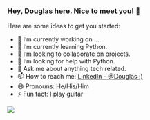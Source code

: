 ### Hey, Douglas here. Nice to meet you! 👋

Here are some ideas to get you started:

- 🔭 I’m currently working on ....
- 🌱 I’m currently learning Python.
- 👯 I’m looking to collaborate on projects.
- 🤔 I’m looking for help with Python.
- 💬 Ask me about anything tech related.
- 📫 How to reach me: [LinkedIn - @Douglas :)](https://www.linkedin.com/in/douglasbyfield/)
- 😄 Pronouns: He/His/Him
- ⚡ Fun fact: I play guitar

<img src="https://github-readme-stats.vercel.app/api?username=Dougsworth&&show_icons=true&title_color=ffffff&icon_color=befdb7&text_color=daf7dc&bg_color=151515"> 

